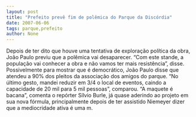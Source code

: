 ```yaml
---
layout: post
title: "Prefeito prevê fim de polêmica do Parque da Discórdia"
date: 2007-06-06
tags: parque,prefeito
author: None
---
```

Depois de ter dito que houve uma tentativa de explora&ccedil;&atilde;o pol&iacute;tica da obra, Jo&atilde;o Paulo previu que a pol&ecirc;mica vai desaparecer.
&ldquo;Com este stande, a popula&ccedil;&atilde;o vai conhecer a obra e n&atilde;o vamos ter mais resist&ecirc;ncia&rdquo;, disse.
Possivelmente para mostrar que &eacute; democr&aacute;tico, Jo&atilde;o Paulo disse que atendeu a 90% dos pleitos da associa&ccedil;&atilde;o dos amigos do parque.
&ldquo;No &uacute;ltimo gesto, mandei reduzir em 3/4 o local de eventos, caindo a capacidade de 20 mil para 5 mil pessoas&rdquo;, comparou.
&ldquo;A maquete &eacute; bacana&rdquo;, comenta o rep&oacute;rter S&iacute;lvio Burle, j&aacute; quase aderindo ao projeto em sua nova f&oacute;rmula, principalmente depois de ter assistido Niemeyer dizer que a mediocridade ativa &eacute; uma m. 